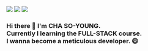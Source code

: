 <a href="https://blog.naver.com/2124524" target="_blank"><img src="https://img.shields.io/badge/Naver-03C75A?style=square&logo=blog&logoColor=white"/></a>
<a href="2124524@gmail.com" target="_blank"><img src="https://img.shields.io/badge/Gmail-EA4335?style=square&logo=2124524@gmail.com&logoColor=white"/></a>
<a href="2124524@gmail.com" target="_blank"><img src="https://img.shields.io/badge/Instagram-E4405F?style=square&logo=s_y_415&logoColor=white"/></a>
<br>
### Hi there 👋 I'm CHA SO-YOUNG. <br> Currently I learning the FULL-STACK course. <br> I wanna become a meticulous developer. 😄

<!--
**Eumnya415/Eumnya415** is a ✨ _special_ ✨ repository because its `README.md` (this file) appears on your GitHub profile.

Here are some ideas to get you started:

- 🔭 I’m currently working on ...
- 🌱 I’m currently learning ...
- 👯 I’m looking to collaborate on ...
- 🤔 I’m looking for help with ...
- 💬 Ask me about ...
- 📫 How to reach me: ...
- 😄 Pronouns: ...
- ⚡ Fun fact: ...
-->
